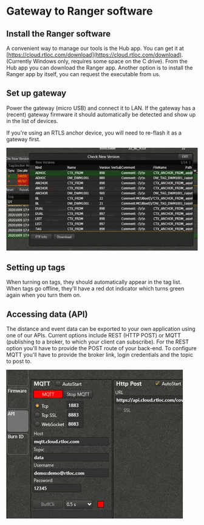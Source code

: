 # Gateway to Ranger software

## Install the Ranger software

A convenient way to manage our tools is the Hub app. You can get it at [https://cloud.rtloc.com/download](https://cloud.rtloc.com/download). (Currently Windows only, requires some space on the C drive). From the Hub app you can download the Ranger app.
Another option is to install the Ranger app by itself, you can request the executable from us.

## Set up gateway

Power the gateway (micro USB) and connect it to LAN. If the gateway has a (recent) gateway firmware it should automatically be detected and show up in the list of devices.

If you're using an RTLS anchor device, you will need to re-flash it as a gateway first.

![Downloading firmware](./img/downloading_fw.png)

## Setting up tags

When turning on tags, they should automatically appear in the tag list. When tags go offline, they'll have a red dot indicator which turns green again when you turn them on.

## Accessing data (API)

The distance and event data can be exported to your own application using one of our APIs. Current options include REST (HTTP POST) or MQTT (publishing to a broker, to which your client can subscribe). For the REST option you'll have to provide the POST route of your back-end. To configure MQTT you'll have to provide the broker link, login credentials and the topic to post to.

![MQTT API settings](./img/dist_apis.jpg)
